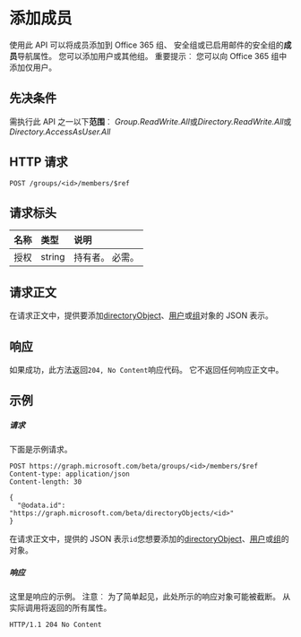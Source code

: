 # <a name="add-member"></a>添加成员

使用此 API 可以将成员添加到 Office 365 组、 安全组或已启用邮件的安全组的**成员**导航属性。 您可以添加用户或其他组。 重要提示︰ 您可以向 Office 365 组中添加仅用户。

## <a name="prerequisites"></a>先决条件
需执行此 API 之一以下**范围**︰ *Group.ReadWrite.All*或*Directory.ReadWrite.All*或*Directory.AccessAsUser.All*

## <a name="http-request"></a>HTTP 请求
<!-- { "blockType": "ignored" } -->
```http
POST /groups/<id>/members/$ref
```
## <a name="request-headers"></a>请求标头
| 名称       | 类型 | 说明|
|:---------------|:--------|:----------|
| 授权  | string  | 持有者<token>。 必需。 |

## <a name="request-body"></a>请求正文
在请求正文中，提供要添加[directoryObject](../resources/directoryobject.md)、[用户](../resources/user.md)或[组](../resources/group.md)对象的 JSON 表示。


## <a name="response"></a>响应
如果成功，此方法返回`204, No Content`响应代码。 它不返回任何响应正文中。

## <a name="example"></a>示例
##### <a name="request"></a>请求
下面是示例请求。
<!-- {
  "blockType": "request",
  "name": "create_directoryobject_from_group"
}-->
```http
POST https://graph.microsoft.com/beta/groups/<id>/members/$ref
Content-type: application/json
Content-length: 30

{
  "@odata.id": "https://graph.microsoft.com/beta/directoryObjects/<id>"
}
```
在请求正文中，提供的 JSON 表示`id`您想要添加的[directoryObject](../resources/directoryobject.md)、[用户](../resources/user.md)或[组](../resources/group.md)的对象。
##### <a name="response"></a>响应
这里是响应的示例。 注意︰ 为了简单起见，此处所示的响应对象可能被截断。 从实际调用将返回的所有属性。
<!-- {
  "blockType": "response",
  "truncated": true,
  "@odata.type": "microsoft.graph.directoryObject"
} -->
```http
HTTP/1.1 204 No Content
```

<!-- uuid: 8fcb5dbc-d5aa-4681-8e31-b001d5168d79
2015-10-25 14:57:30 UTC -->
<!-- {
  "type": "#page.annotation",
  "description": "Create member",
  "keywords": "",
  "section": "documentation",
  "tocPath": ""
}-->